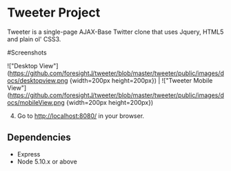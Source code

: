 # Tweeter Project

Tweeter is a single-page AJAX-Base Twitter clone that uses Jquery, HTML5 and plain ol' CSS3.

#Screenshots

!["Desktop View"](https://github.com/foresightJ/tweeter/blob/master/tweeter/public/images/docs/desktopview.png {width=200px height=200px}) | 
!["Tweeter Mobile View"](https://github.com/foresightJ/tweeter/blob/master/tweeter/public/images/docs/mobileView.png {width=200px height=200px})

4. Go to <http://localhost:8080/> in your browser.

## Dependencies

- Express
- Node 5.10.x or above
